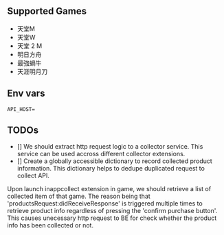 
## Supported Games

- 天堂M
- 天堂W
- 天堂 2 M
- 明日方舟
- 最強蝸牛
- 天涯明月刀

## Env vars

```
API_HOST=
```

## TODOs

- [] We should extract http request logic to a collector service. This service can be used accross different collector extensions.
- [] Create a globally accessible dictionary to record collected product information. This dictionary helps to dedupe duplicated request to collect API.

Upon launch inappcollect extension in game, we should retrieve a list of collected item of that game. The reason being that 'productsRequest:didReceiveResponse' is triggered multiple times to retrieve product info regardless of pressing the 'confirm purchase button'. This causes unecessary http request to BE for check whether the product info has been collected or not.
